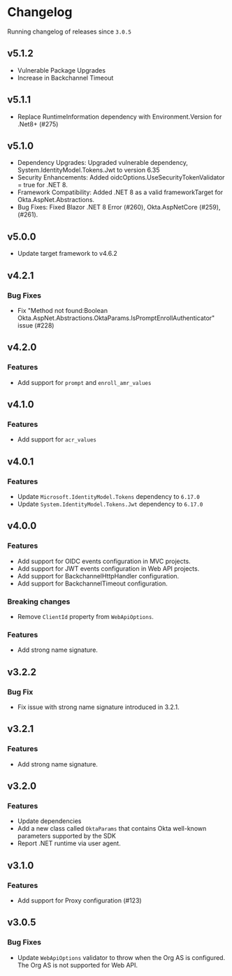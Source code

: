 # Changelog
Running changelog of releases since `3.0.5`

## v5.1.2
- Vulnerable Package Upgrades
- Increase in Backchannel Timeout 

## v5.1.1

- Replace RuntimeInformation dependency with Environment.Version for .Net8+ (#275)

## v5.1.0

- Dependency Upgrades: Upgraded vulnerable dependency, System.IdentityModel.Tokens.Jwt to version 6.35
- Security Enhancements: Added oidcOptions.UseSecurityTokenValidator = true for .NET 8.
- Framework Compatibility: Added .NET 8 as a valid frameworkTarget for Okta.AspNet.Abstractions.
- Bug Fixes: Fixed Blazor .NET 8 Error (#260), Okta.AspNetCore (#259), (#261).

## v5.0.0

- Update target framework to v4.6.2

## v4.2.1

### Bug Fixes

- Fix "Method not found:Boolean Okta.AspNet.Abstractions.OktaParams.IsPromptEnrollAuthenticator" issue (#228)

## v4.2.0

### Features

- Add support for `prompt` and `enroll_amr_values`

## v4.1.0

### Features

- Add support for `acr_values`

## v4.0.1

### Features

- Update `Microsoft.IdentityModel.Tokens` dependency to `6.17.0`
- Update `System.IdentityModel.Tokens.Jwt` dependency to `6.17.0`

## v4.0.0

### Features

- Add support for OIDC events configuration in MVC projects.
- Add support for JWT events configuration in Web API projects.
- Add support for BackchannelHttpHandler configuration.
- Add support for BackchannelTimeout configuration.

### Breaking changes

- Remove `ClientId` property from `WebApiOptions`.

### Features

- Add strong name signature.


## v3.2.2

### Bug Fix

- Fix issue with strong name signature introduced in 3.2.1.

## v3.2.1 

### Features

- Add strong name signature.

## v3.2.0

### Features

- Update dependencies
- Add a new class called `OktaParams` that contains Okta well-known parameters supported by the SDK 
- Report .NET runtime via user agent.

## v3.1.0

### Features

- Add support for Proxy configuration (#123)

## v3.0.5

### Bug Fixes

- Update `WebApiOptions` validator to throw when the Org AS is configured. The Org AS is not supported for Web API.
